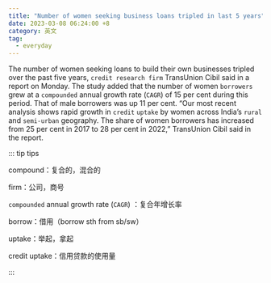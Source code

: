 ```yaml
---
title: "Number of women seeking business loans tripled in last 5 years"
date: 2023-03-08 06:24:00 +8
category: 英文
tag:
  - everyday
---
```


The number of women seeking loans to build their own businesses tripled over the past five years, `credit research firm` TransUnion Cibil said in a report on Monday. The study added that the number of women `borrowers` grew at a `compounded` annual growth rate (`CAGR`) of 15 per cent during this period. That of male borrowers was up 11 per cent. “Our most recent analysis shows rapid growth in `credit` `uptake` by women across India’s `rural` and `semi-urban` geography. The share of women borrowers has increased from 25 per cent in 2017 to 28 per cent in 2022,” TransUnion Cibil said in the report.

::: tip tips

compound：复合的，混合的

firm：公司，商号

`compounded` annual growth rate (`CAGR`) ：复合年增长率

borrow：借用（borrow sth from sb/sw）

uptake：举起，拿起

credit uptake：信用贷款的使用量

:::

